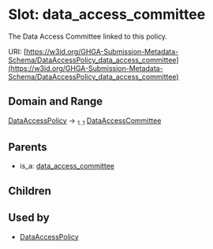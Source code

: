 
# Slot: data_access_committee


The Data Access Committee linked to this policy.

URI: [https://w3id.org/GHGA-Submission-Metadata-Schema/DataAccessPolicy_data_access_committee](https://w3id.org/GHGA-Submission-Metadata-Schema/DataAccessPolicy_data_access_committee)


## Domain and Range

[DataAccessPolicy](DataAccessPolicy.md) &#8594;  <sub>1..1</sub> [DataAccessCommittee](DataAccessCommittee.md)

## Parents

 *  is_a: [data_access_committee](data_access_committee.md)

## Children


## Used by

 * [DataAccessPolicy](DataAccessPolicy.md)
